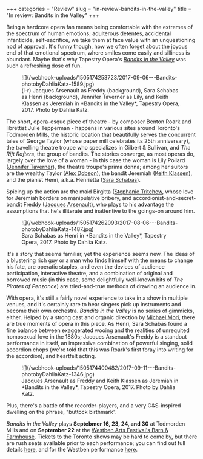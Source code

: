 +++
categories = "Review"
slug = "in-review-bandits-in-the-valley"
title = "In review: Bandits in the Valley"
+++

Being a hardcore opera fan means being comfortable with the extremes of the spectrum of human emotions; adulterous detentes, accidental infanticide, self-sacrifice, we take them at face value with an unquestioning nod of approval. It's funny though, how we often forget about the joyous end of that emotional spectrum, where smiles come easily and silliness is abundant. Maybe that's why Tapestry Opera's [*Bandits in the Valley*](https://tapestryopera.com/bandits-in-the-valley/) was such a refreshing dose of fun.

<figure data-type="image">
![](/webhook-uploads/1505174253723/2017-09-06---Bandits-photobyDahliaKatz-1589.jpg)
<figcaption>(l-r) Jacques Arsenault as Freddy (background), Sara Schabas as Henri (background), Jennifer Taverner as Lily, and Keith Klassen as Jeremiah in *Bandits in the Valley*, Tapestry Opera, 2017. Photo by Dahlia Katz.</figcaption>
</figure>

The short, opera-esque piece of theatre - by composer Benton Roark and librettist Julie Tepperman - happens in various sites around Toronto's Todmorden Mills, the historic location that beautifully serves the concurrent tales of George Taylor (whose paper mill celebrates its 25th anniversary), the travelling theatre troupe who specializes in Gilbert & Sullivan, and *The Rift Rafters*, the group of bandits. The stories converge, as most operas do, largely over the love of a woman - in this case the woman is Lily Pollard ([Jennifer Taverner](/spotlight-on-jennifer-taverner/)), the theatre troupe's prima donna; among her suitors are the wealthy Taylor ([Alex Dobson](/scene/people/alexander-dobson/)), the bandit Jeremiah ([Keith Klassen](/scene/people/keith-klassen/)), and the pianist Henri, a.k.a. Henrietta ([Sara Schabas](/scene/people/sara-schabas/)).

Spicing up the action are the maid Birgitta ([Stephanie Tritchew](/spotlight-on-stephanie-tritchew/), whose love for Jeremiah borders on manipulative bribery, and accordionist-and-secret-bandit Freddy ([Jacques Arsenault](/spotlight-on-jacques-arsenault/)), who plays to his advantage the assumptions that he's illiterate and inattentive to the goings-on around him.

<figure data-type="image">
![](/webhook-uploads/1505174262093/2017-08-06---Bandits-photobyDahliaKatz-1487.jpg)
<figcaption>Sara Schabas as Henri in *Bandits in the Valley*, Tapestry Opera, 2017. Photo by Dahlia Katz.</figcaption>
</figure>

It's a story that seems familiar, yet the experience seems new. The ideas of a blustering rich guy or a man who finds himself with the means to change his fate, are operatic staples, and even the devices of audience participation, interactive theatre, and a combination of original and borrowed music (in this case, some delightfully well-known bits of *The Pirates of Penzance*) are tried-and-true methods of drawing an audience in.

With opera, it's still a fairly novel experience to take in a show in multiple venues, and it's certainly rare to hear singers pick up instruments and become their own orchestra. *Bandits in the Valley* is no series of gimmicks, either. Helped by a strong cast and organic direction by [Michael Mori](/scene/people/michael-mori/), there are true moments of opera in this piece. As Henri, Sara Schabas found a fine balance between exaggerated wooing and the realities of unrequited homosexual love in the 1880s; Jacques Arsenault's Freddy is a standout performance in itself, an impressive combination of powerful singing, solid accordion chops (we're told that this was Roark's first foray into writing for the accordion), and heartfelt acting.

<figure data-type="image">
![](/webhook-uploads/1505174400482/2017-09-11---Bandits-photobyDahliaKatz-1346.jpg)
<figcaption>Jacques Arsenault as Freddy and Keith Klassen as Jeremiah in *Bandits in the Valley*, Tapestry Opera, 2017. Photo by Dahlia Katz.</figcaption>
</figure>

Plus, there's a battle of the recorder-players, and a very G&S-inspired dwelling on the phrase, "buttock birthmark".

*Bandits in the Valley* plays **Septebmer 16, 23, 24, and 30** at Todmorden Mills and on **September 22** at the [Westben Arts Festival's Barn & Farmhouse](http://www.westben.ca/bandits-in-the-valley/). Tickets to the Toronto shows may be hard to come by, but there are rush seats available prior to each performance; you can find out full details [here](https://tapestryopera.com/bandits-in-the-valley/), and for the Westben performance [here](http://www.westben.ca/calendar/2017/7/14/bandits-in-the-valley).
